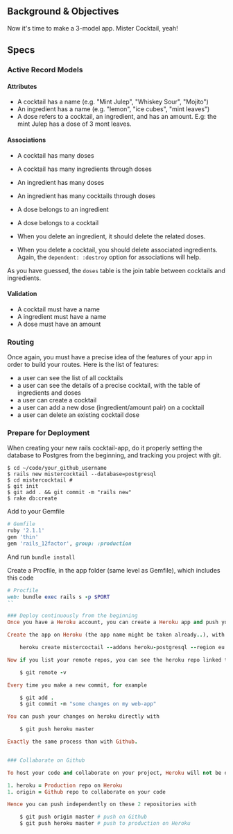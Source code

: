 ## Background & Objectives
Now it's time to make a 3-model app. Mister Cocktail, yeah!

## Specs

### Active Record Models

#### Attributes

- A cocktail has a name (e.g. "Mint Julep", "Whiskey Sour", "Mojito")
- An ingredient has a name (e.g. "lemon", "ice cubes", "mint leaves")
- A dose refers to a cocktail, an ingredient, and has an amount. E.g: the mint Julep has a dose of 3 mont leaves.

#### Associations

- A cocktail has many doses
- A cocktail has many ingredients through doses
- An ingredient has many doses
- An ingredient has many cocktails through doses
- A dose belongs to an ingredient
- A dose belongs to a cocktail

- When you delete an ingredient, it should delete the related doses.
- When you delete a cocktail, you should delete associated ingredients.
Again, the `dependent: :destroy` option for associations will help.

As you have guessed, the `doses` table is the join table between cocktails and ingredients.

#### Validation

- A cocktail must have a name
- A ingredient must have a name
- A dose must have an amount

### Routing

Once again, you must have a precise idea of the features of your app in order to build your routes. Here is the list of features:

- a user can see the list of all cocktails
- a user can see the details of a precise cocktail, with the table of ingredients and doses
- a user can create a cocktail
- a user can add a new dose (ingredient/amount pair) on a cocktail
- a user can delete an existing cocktail dose

### Prepare for Deployment

When creating your new rails cocktail-app, do it properly setting the database to Postgres from the beginning, and tracking you project with git.


    $ cd ~/code/your_github_username
    $ rails new mistercocktail --database=postgresql
    $ cd mistercocktail #
    $ git init
    $ git add . && git commit -m "rails new"
    $ rake db:create

Add to your Gemfile
```ruby
# Gemfile
ruby '2.1.1'
gem 'thin'
gem 'rails_12factor', group: :production
```

And run `bundle install`

Create a Procfile, in the app folder (same level as Gemfile), which includes this code

```ruby
# Procfile
web: bundle exec rails s -p $PORT
``

### Deploy continuously from the beginning
Once you have a Heroku account, you can create a Heroku app and push your code to this app.

Create the app on Heroku (the app name might be taken already..), with the addons flag heroku postgresql

    heroku create mistercoctail --addons heroku-postgresql --region eu

Now if you list your remote repos, you can see the heroku repo linked to your local repo.

    $ git remote -v

Every time you make a new commit, for example

    $ git add .
    $ git commit -m "some changes on my web-app"

You can push your changes on heroku directly with

    $ git push heroku master

Exactly the same process than with Github.


### Collaborate on Github

To host your code and collaborate on your project, Heroku will not be of any help.. So you still have to create a new Github repository and link it to your local repo. Your local cocktail-app now has 2 remote repositories (which you can check with `git remote -v`)

1. heroku = Production repo on Heroku
1. origin = Github repo to collaborate on your code

Hence you can push independently on these 2 repositories with

    $ git push origin master # push on Github
    $ git push heroku master # push to production on Heroku